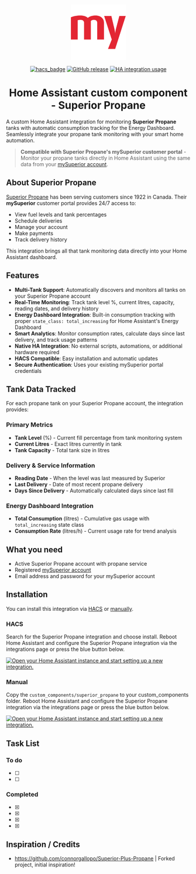 <span align="center">

<a href="https://github.com/plmilord/Hass.io-custom-component-superior-propane"><img src="https://raw.githubusercontent.com/plmilord/Hass.io-custom-component-superior-propane/master/images/icon.png" width="150"></a>

[![hacs_badge](https://img.shields.io/badge/HACS-Default-orange.svg)](https://github.com/hacs/integration)
[![GitHub release](https://img.shields.io/github/release/plmilord/Hass.io-custom-component-superior-propane.svg)](https://GitHub.com/plmilord/Hass.io-custom-component-superior-propane/releases/)
[![HA integration usage](https://img.shields.io/badge/dynamic/json?color=41BDF5&logo=home-assistant&label=integration%20usage&suffix=%20installs&cacheSeconds=15600&url=https://analytics.home-assistant.io/custom_integrations.json&query=$.superior_propane.total)](https://analytics.home-assistant.io/custom_integrations.json)

# Home Assistant custom component - Superior Propane

</span>

A custom Home Assistant integration for monitoring **Superior Propane** tanks with automatic consumption tracking for the Energy Dashboard. Seamlessly integrate your propane tank monitoring with your smart home automation.

> **Compatible with Superior Propane's mySuperior customer portal** - Monitor your propane tanks directly in Home Assistant using the same data from your [mySuperior account](https://mysuperior.superiorpropane.com/account/individualLogin).

## About Superior Propane

[Superior Propane](https://mysuperior.superiorpropane.com/) has been serving customers since 1922 in Canada. Their **mySuperior** customer portal provides 24/7 access to:
- View fuel levels and tank percentages
- Schedule deliveries
- Manage your account
- Make payments
- Track delivery history

This integration brings all that tank monitoring data directly into your Home Assistant dashboard.

## Features

- **Multi-Tank Support**: Automatically discovers and monitors all tanks on your Superior Propane account
- **Real-Time Monitoring**: Track tank level %, current litres, capacity, reading dates, and delivery history
- **Energy Dashboard Integration**: Built-in consumption tracking with proper `state_class: total_increasing` for Home Assistant's Energy Dashboard
- **Smart Analytics**: Monitor consumption rates, calculate days since last delivery, and track usage patterns
- **Native HA Integration**: No external scripts, automations, or additional hardware required
- **HACS Compatible**: Easy installation and automatic updates
- **Secure Authentication**: Uses your existing mySuperior portal credentials

## Tank Data Tracked

For each propane tank on your Superior Propane account, the integration provides:

### Primary Metrics
- **Tank Level** (%) - Current fill percentage from tank monitoring system
- **Current Litres** - Exact litres currently in tank
- **Tank Capacity** - Total tank size in litres

### Delivery & Service Information
- **Reading Date** - When the level was last measured by Superior
- **Last Delivery** - Date of most recent propane delivery
- **Days Since Delivery** - Automatically calculated days since last fill

### Energy Dashboard Integration
- **Total Consumption** (litres) - Cumulative gas usage with `total_increasing` state class
- **Consumption Rate** (litres/h) - Current usage rate for trend analysis

## What you need

- Active Superior Propane account with propane service
- Registered [mySuperior account](https://mysuperior.superiorpropane.com/account/individualLogin)
- Email address and password for your mySuperior account

## Installation

You can install this integration via [HACS](#hacs) or [manually](#manual).

### HACS

Search for the Superior Propane integration and choose install. Reboot Home Assistant and configure the Superior Propane integration via the integrations page or press the blue button below.

[![Open your Home Assistant instance and start setting up a new integration.](https://my.home-assistant.io/badges/config_flow_start.svg)](https://my.home-assistant.io/redirect/config_flow_start/?domain=superior_propane)

### Manual

Copy the `custom_components/superior_propane` to your custom_components folder. Reboot Home Assistant and configure the Superior Propane integration via the integrations page or press the blue button below.

[![Open your Home Assistant instance and start setting up a new integration.](https://my.home-assistant.io/badges/config_flow_start.svg)](https://my.home-assistant.io/redirect/config_flow_start/?domain=superior_propane)

## Task List

### To do

- [ ] 
- [ ] 

### Completed

- [x] 
- [x] 
- [x] 
- [x] 

## Inspiration / Credits

- https://github.com/connorgallopo/Superior-Plus-Propane | Forked project, initial inspiration!
